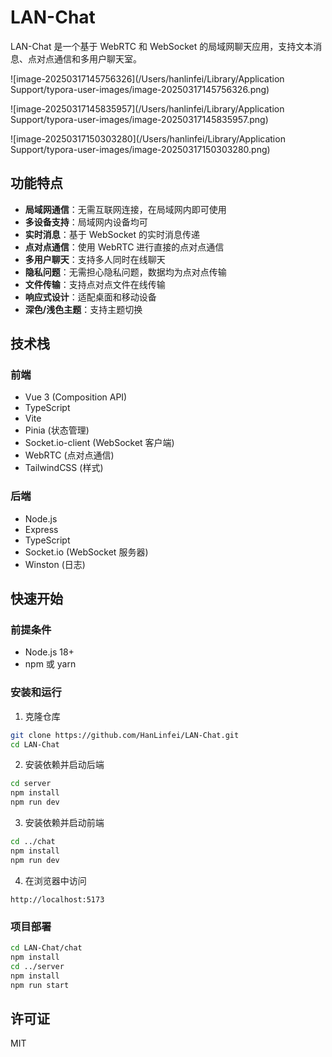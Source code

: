 # LAN-Chat

LAN-Chat 是一个基于 WebRTC 和 WebSocket 的局域网聊天应用，支持文本消息、点对点通信和多用户聊天室。

![image-20250317145756326](/Users/hanlinfei/Library/Application Support/typora-user-images/image-20250317145756326.png)

![image-20250317145835957](/Users/hanlinfei/Library/Application Support/typora-user-images/image-20250317145835957.png)

![image-20250317150303280](/Users/hanlinfei/Library/Application Support/typora-user-images/image-20250317150303280.png)



## 功能特点

- **局域网通信**：无需互联网连接，在局域网内即可使用
- **多设备支持**：局域网内设备均可
- **实时消息**：基于 WebSocket 的实时消息传递
- **点对点通信**：使用 WebRTC 进行直接的点对点通信
- **多用户聊天**：支持多人同时在线聊天
- **隐私问题**：无需担心隐私问题，数据均为点对点传输
- **文件传输**：支持点对点文件在线传输
- **响应式设计**：适配桌面和移动设备
- **深色/浅色主题**：支持主题切换

## 技术栈

### 前端

- Vue 3 (Composition API)
- TypeScript
- Vite
- Pinia (状态管理)
- Socket.io-client (WebSocket 客户端)
- WebRTC (点对点通信)
- TailwindCSS (样式)

### 后端

- Node.js
- Express
- TypeScript
- Socket.io (WebSocket 服务器)
- Winston (日志)

## 快速开始

### 前提条件

- Node.js 18+
- npm 或 yarn

### 安装和运行

1. 克隆仓库

```bash
git clone https://github.com/HanLinfei/LAN-Chat.git
cd LAN-Chat
```

2. 安装依赖并启动后端

```bash
cd server
npm install
npm run dev
```

3. 安装依赖并启动前端

```bash
cd ../chat
npm install
npm run dev
```

4. 在浏览器中访问

```
http://localhost:5173
```

### 项目部署

```bash
cd LAN-Chat/chat
npm install
cd ../server
npm install
npm run start
```

## 许可证

MIT
